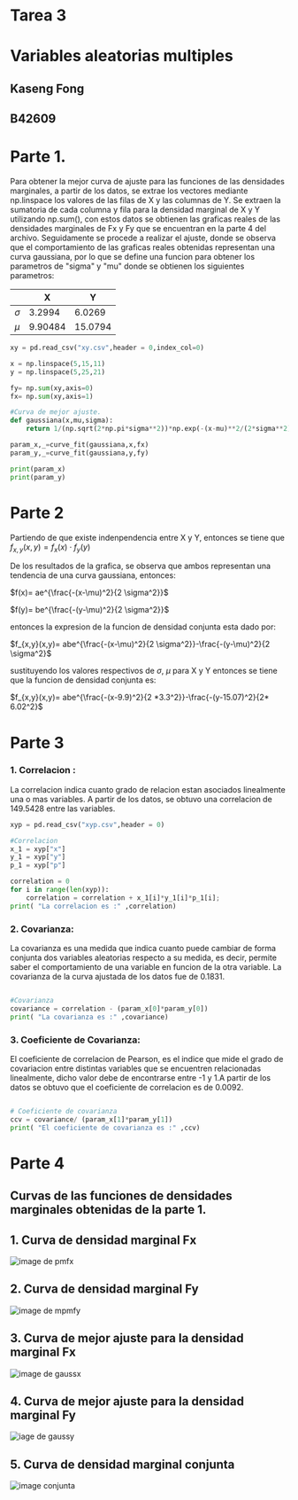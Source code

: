 # Tarea 3 
# Variables aleatorias multiples
## Kaseng Fong 
## B42609



# Parte 1. 

Para obtener la mejor curva de ajuste para las funciones de las densidades marginales, a partir de los datos, se extrae los vectores mediante np.linspace los valores de las filas de X y las columnas de Y. Se extraen la sumatoria de cada columna y fila para la densidad marginal de X y Y  utilizando np.sum(), con estos datos se obtienen las graficas reales de las densidades marginales de Fx y Fy que se encuentran en la parte 4  del archivo. Seguidamente se procede a realizar el ajuste, donde se observa que el comportamiento de las graficas reales obtenidas representan una curva gaussiana, por lo que se define una funcion para obtener los parametros de "sigma" y "mu" donde se obtienen los siguientes parametros:

|        | X       | Y       |
|--------|---------|---------|
| $\sigma$ | 3.2994  |  6.0269 |
| $\mu$    | 9.90484 | 15.0794 |


``` python
xy = pd.read_csv("xy.csv",header = 0,index_col=0)

x = np.linspace(5,15,11)
y = np.linspace(5,25,21)

fy= np.sum(xy,axis=0)
fx= np.sum(xy,axis=1)

#Curva de mejor ajuste. 
def gaussiana(x,mu,sigma):
    return 1/(np.sqrt(2*np.pi*sigma**2))*np.exp(-(x-mu)**2/(2*sigma**2))

param_x,_=curve_fit(gaussiana,x,fx)
param_y,_=curve_fit(gaussiana,y,fy)

print(param_x)
print(param_y)
```

# Parte 2
Partiendo de que existe indenpendencia entre X y Y, entonces se tiene que   
  $f_{x,y}(x,y)= f_x(x)\cdot f_y(y)$

De los resultados de la grafica, se observa que ambos representan una tendencia de una curva gaussiana, entonces: 

$f(x)= ae^{\frac{-(x-\mu)^2}{2 \sigma^2}}$

$f(y)= be^{\frac{-(y-\mu)^2}{2 \sigma^2}}$

entonces la expresion de la funcion de densidad conjunta esta dado por: 

$f_{x,y}(x,y)= abe^{\frac{-(x-\mu)^2}{2 \sigma^2}}-\frac{-(y-\mu)^2}{2 \sigma^2}$

sustituyendo los valores respectivos de  $\sigma$, $\mu$ para X y Y entonces se tiene que la funcion de densidad conjunta es:

$f_{x,y}(x,y)= abe^{\frac{-(x-9.9)^2}{2 *3.3^2}}-\frac{-(y-15.07)^2}{2* 6.02^2}$



# Parte 3  


### 1. Correlacion : 
La correlacion indica cuanto grado de relacion estan asociados  linealmente una o mas variables. 
A partir  de los datos, se obtuvo una correlacion de 149.5428 entre las variables.

``` python
xyp = pd.read_csv("xyp.csv",header = 0)

#Correlacion
x_1 = xyp["x"] 
y_1 = xyp["y"] 
p_1 = xyp["p"]

correlation = 0 
for i in range(len(xyp)):
    correlation = correlation + x_1[i]*y_1[i]*p_1[i]; 
print( "La correlacion es :" ,correlation)

```


### 2. Covarianza:
La covarianza es una  medida  que indica cuanto puede cambiar de forma conjunta  dos variables aleatorias respecto a su medida, es decir, permite saber el comportamiento de una variable en funcion de la otra variable. La covarianza de la curva ajustada de los datos fue de  0.1831.

``` python

#Covarianza 
covariance = correlation - (param_x[0]*param_y[0])
print( "La covarianza es :" ,covariance)


```

### 3. Coeficiente de Covarianza:
El coeficiente de correlacion de Pearson, es el indice que mide el grado de covariacion entre distintas variables que se encuentren relacionadas linealmente, dicho valor debe de encontrarse entre -1 y 1.A partir de los datos se obtuvo que el coeficiente de correlacion es de 0.0092. 
``` python

# Coeficiente de covarianza
ccv = covariance/ (param_x[1]*param_y[1])
print( "El coeficiente de covarianza es :" ,ccv)


```


# Parte 4

## Curvas de las funciones de densidades marginales obtenidas de la parte 1. 


## 1. Curva de densidad marginal Fx
![image de pmfx](fx.png)
## 2. Curva de densidad marginal Fy
![image de mpmfy](fy.png)
## 3. Curva de  mejor ajuste para la densidad marginal Fx
![image de gaussx](ajustex.png)
## 4. Curva de mejor ajuste para la densidad marginal Fy
![iage de gaussy](ajustey.png)
## 5. Curva de densidad marginal conjunta
![image conjunta](3d.png)

